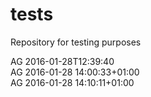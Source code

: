 # tests
Repository for testing purposes

AG 2016-01-28T12:39:40<br>
AG 2016-01-28 14:00:33+01:00<br>
AG 2016-01-28 14:10:11+01:00<br>
